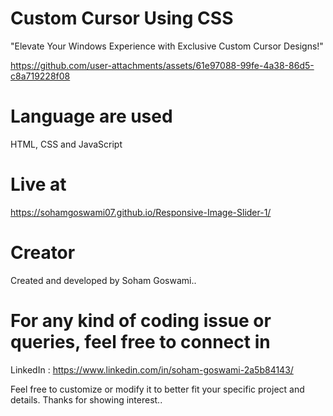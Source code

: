 # Custom Cursor Using CSS
"Elevate Your Windows Experience with Exclusive Custom Cursor Designs!"  

https://github.com/user-attachments/assets/61e97088-99fe-4a38-86d5-c8a719228f08

# Language are used
HTML, CSS and JavaScript

# Live at
https://sohamgoswami07.github.io/Responsive-Image-Slider-1/

# Creator
Created and developed by Soham Goswami..

# For any kind of coding issue or queries, feel free to connect in
LinkedIn : https://www.linkedin.com/in/soham-goswami-2a5b84143/

Feel free to customize or modify it to better fit your specific project and details.
Thanks for showing interest..
